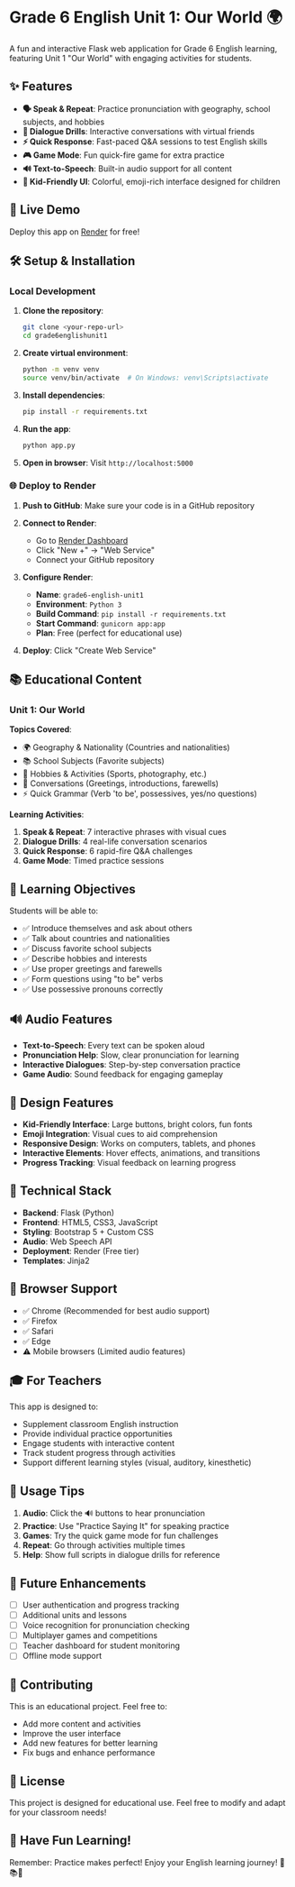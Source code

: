 # Grade 6 English Unit 1: Our World 🌍

A fun and interactive Flask web application for Grade 6 English learning, featuring Unit 1 "Our World" with engaging activities for students.

## ✨ Features

- **🗣️ Speak & Repeat**: Practice pronunciation with geography, school subjects, and hobbies
- **💬 Dialogue Drills**: Interactive conversations with virtual friends
- **⚡ Quick Response**: Fast-paced Q&A sessions to test English skills
- **🎮 Game Mode**: Fun quick-fire game for extra practice
- **🔊 Text-to-Speech**: Built-in audio support for all content
- **📱 Kid-Friendly UI**: Colorful, emoji-rich interface designed for children

## 🚀 Live Demo

Deploy this app on [Render](https://render.com) for free!

## 🛠️ Setup & Installation

### Local Development

1. **Clone the repository**:
   ```bash
   git clone <your-repo-url>
   cd grade6englishunit1
   ```

2. **Create virtual environment**:
   ```bash
   python -m venv venv
   source venv/bin/activate  # On Windows: venv\Scripts\activate
   ```

3. **Install dependencies**:
   ```bash
   pip install -r requirements.txt
   ```

4. **Run the app**:
   ```bash
   python app.py
   ```

5. **Open in browser**: Visit `http://localhost:5000`

### 🌐 Deploy to Render

1. **Push to GitHub**: Make sure your code is in a GitHub repository

2. **Connect to Render**:
   - Go to [Render Dashboard](https://dashboard.render.com)
   - Click "New +" → "Web Service"
   - Connect your GitHub repository

3. **Configure Render**:
   - **Name**: `grade6-english-unit1`
   - **Environment**: `Python 3`
   - **Build Command**: `pip install -r requirements.txt`
   - **Start Command**: `gunicorn app:app`
   - **Plan**: Free (perfect for educational use)

4. **Deploy**: Click "Create Web Service"

## 📚 Educational Content

### Unit 1: Our World

**Topics Covered**:
- 🌍 Geography & Nationality (Countries and nationalities)
- 📚 School Subjects (Favorite subjects)
- 🎨 Hobbies & Activities (Sports, photography, etc.)
- 💬 Conversations (Greetings, introductions, farewells)
- ⚡ Quick Grammar (Verb 'to be', possessives, yes/no questions)

**Learning Activities**:
1. **Speak & Repeat**: 7 interactive phrases with visual cues
2. **Dialogue Drills**: 4 real-life conversation scenarios
3. **Quick Response**: 6 rapid-fire Q&A challenges
4. **Game Mode**: Timed practice sessions

## 🎯 Learning Objectives

Students will be able to:
- ✅ Introduce themselves and ask about others
- ✅ Talk about countries and nationalities
- ✅ Discuss favorite school subjects
- ✅ Describe hobbies and interests
- ✅ Use proper greetings and farewells
- ✅ Form questions using "to be" verbs
- ✅ Use possessive pronouns correctly

## 🔊 Audio Features

- **Text-to-Speech**: Every text can be spoken aloud
- **Pronunciation Help**: Slow, clear pronunciation for learning
- **Interactive Dialogues**: Step-by-step conversation practice
- **Game Audio**: Sound feedback for engaging gameplay

## 🎨 Design Features

- **Kid-Friendly Interface**: Large buttons, bright colors, fun fonts
- **Emoji Integration**: Visual cues to aid comprehension
- **Responsive Design**: Works on computers, tablets, and phones
- **Interactive Elements**: Hover effects, animations, and transitions
- **Progress Tracking**: Visual feedback on learning progress

## 🔧 Technical Stack

- **Backend**: Flask (Python)
- **Frontend**: HTML5, CSS3, JavaScript
- **Styling**: Bootstrap 5 + Custom CSS
- **Audio**: Web Speech API
- **Deployment**: Render (Free tier)
- **Templates**: Jinja2

## 📱 Browser Support

- ✅ Chrome (Recommended for best audio support)
- ✅ Firefox
- ✅ Safari
- ✅ Edge
- ⚠️ Mobile browsers (Limited audio features)

## 🎓 For Teachers

This app is designed to:
- Supplement classroom English instruction
- Provide individual practice opportunities
- Engage students with interactive content
- Track student progress through activities
- Support different learning styles (visual, auditory, kinesthetic)

## 📝 Usage Tips

1. **Audio**: Click the 🔊 buttons to hear pronunciation
2. **Practice**: Use "Practice Saying It" for speaking practice
3. **Games**: Try the quick game mode for fun challenges
4. **Repeat**: Go through activities multiple times
5. **Help**: Show full scripts in dialogue drills for reference

## 🚀 Future Enhancements

- [ ] User authentication and progress tracking
- [ ] Additional units and lessons
- [ ] Voice recognition for pronunciation checking
- [ ] Multiplayer games and competitions
- [ ] Teacher dashboard for student monitoring
- [ ] Offline mode support

## 🤝 Contributing

This is an educational project. Feel free to:
- Add more content and activities
- Improve the user interface
- Add new features for better learning
- Fix bugs and enhance performance

## 📄 License

This project is designed for educational use. Feel free to modify and adapt for your classroom needs!

## 🎉 Have Fun Learning!

Remember: Practice makes perfect! Enjoy your English learning journey! 🌟📚✨